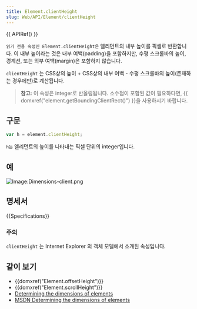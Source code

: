 ```yaml
---
title: Element.clientHeight
slug: Web/API/Element/clientHeight
---
```

{{ APIRef() }}

`읽기 전용 속성인 Element.clientHeight은` 엘리먼트의 내부 높이를 픽셀로 반환합니다. 이 내부 높이라는 것은 내부 여백(padding)을 포함하지만, 수평 스크롤바의 높이, 경계선, 또는 외부 여백(margin)은 포함하지 않습니다.

`clientHeight` 는 CSS상의 높이 + CSS상의 내부 여백 - 수평 스크롤바의 높이(존재하는 경우에만)로 계산됩니다.

> **참고:** 이 속성은 integer로 반올림됩니다. 소수점이 포함된 값이 필요하다면, {{ domxref("element.getBoundingClientRect()") }}을 사용하시기 바랍니다.

## 구문

```js
var h = element.clientHeight;
```

`h는` 엘리먼트의 높이를 나타내는 픽셀 단위의 integer입니다.

## 예

![Image:Dimensions-client.png](/@api/deki/files/185/=Dimensions-client.png)

## 명세서

{{Specifications}}

### 주의

`clientHeight` 는 Internet Explorer 의 객체 모델에서 소개된 속성입니다.

## 같이 보기

- {{domxref("Element.offsetHeight")}}
- {{domxref("Element.scrollHeight")}}
- [Determining the dimensions of elements](/ko/docs/Determining_the_dimensions_of_elements)
- [MSDN Determining the dimensions of elements](/ko/docs/Determining_the_dimensions_of_elements)

